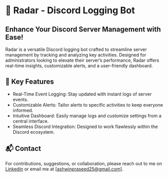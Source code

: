 # 🚀 Radar - Discord Logging Bot

## Enhance Your Discord Server Management with Ease!
Radar is a versatile Discord logging bot crafted to streamline server management by tracking and analyzing key activities. Designed for administrators looking to elevate their server’s performance, Radar offers real-time insights, customizable alerts, and a user-friendly dashboard.

## 🌟 Key Features
- Real-Time Event Logging: Stay updated with instant logs of server events.
- Customizable Alerts: Tailor alerts to specific activities to keep everyone informed.
- Intuitive Dashboard: Easily manage logs and customize settings from a central interface.
- Seamless Discord Integration: Designed to work flawlessly within the Discord ecosystem.


## 📬 Contact
For contributions, suggestions, or collaboration, please reach out to me on [LinkedIn](https://www.linkedin.com/in/ashwinpraseed25/) or email me at [ashwinpraseed25@gmail.com].
